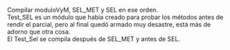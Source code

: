 Compilar moduloVyM, SEL_MET y SEL en ese orden.  
Test_SEL es un módulo que había creado para probar los métodos antes de rendir el parcial, pero al final quedó armado muy desastre, está más de adorno que otra cosa.  
El Test_Sel se compila después de SEL_MET y antes de SEL.  
